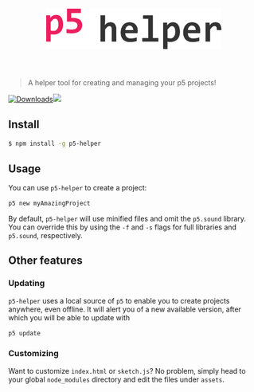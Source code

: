 <h1 align="center">
	<br>
	<img width="70%" src="media/p5helper.png" alt="p5-helper">
	<br>
	<br>
</h1>

> A helper tool for creating and managing your p5 projects!

[![Downloads](https://badgen.net/npm/dt/chalk)](https://www.npmjs.com/package/chalk)[![](https://img.shields.io/badge/unicorn-approved-ff69b4.svg)](https://google.com)

## Install

```bash
$ npm install -g p5-helper
```

## Usage

You can use `p5-helper` to create a project:

```bash
p5 new myAmazingProject
```

By default, `p5-helper` will use minified files and omit the `p5.sound` library. You can override this by using the `-f` and `-s` flags for full libraries and `p5.sound`, respectively.

## Other features

### Updating

`p5-helper` uses a local source of `p5` to enable you to create projects anywhere, even offline. It will alert you of a new available version, after which you will be able to update with

```bash
p5 update
```

### Customizing

Want to customize `index.html` or `sketch.js`? No problem, simply head to your global `node_modules` directory and edit the files under `assets`.
